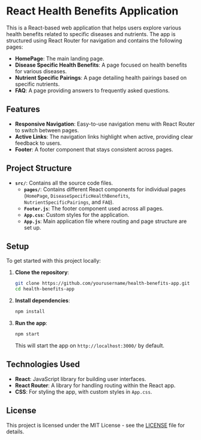 # React Health Benefits Application

This is a React-based web application that helps users explore various health benefits related to specific diseases and nutrients. The app is structured using React Router for navigation and contains the following pages:

- **HomePage**: The main landing page.
- **Disease Specific Health Benefits**: A page focused on health benefits for various diseases.
- **Nutrient Specific Pairings**: A page detailing health pairings based on specific nutrients.
- **FAQ**: A page providing answers to frequently asked questions.

## Features

- **Responsive Navigation**: Easy-to-use navigation menu with React Router to switch between pages.
- **Active Links**: The navigation links highlight when active, providing clear feedback to users.
- **Footer**: A footer component that stays consistent across pages.

## Project Structure

- **`src/`**: Contains all the source code files.
  - **`pages/`**: Contains different React components for individual pages (`HomePage`, `DiseaseSpecificHealthBenefits`, `NutrientSpecificPairings`, and `FAQ`).
  - **`Footer.js`**: The footer component used across all pages.
  - **`App.css`**: Custom styles for the application.
  - **`App.js`**: Main application file where routing and page structure are set up.

## Setup

To get started with this project locally:

1. **Clone the repository**:
   ```bash
   git clone https://github.com/yourusername/health-benefits-app.git
   cd health-benefits-app
   ```

2. **Install dependencies**:
   ```bash
   npm install
   ```

3. **Run the app**:
   ```bash
   npm start
   ```

   This will start the app on `http://localhost:3000/` by default.

## Technologies Used

- **React**: JavaScript library for building user interfaces.
- **React Router**: A library for handling routing within the React app.
- **CSS**: For styling the app, with custom styles in `App.css`.

## License

This project is licensed under the MIT License - see the [LICENSE](LICENSE) file for details.
 